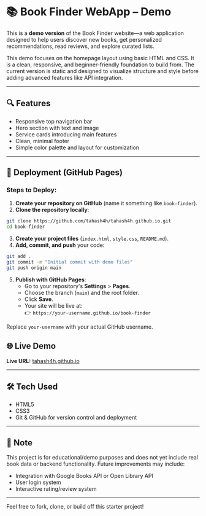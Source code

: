 # 📚 Book Finder WebApp – Demo

This is a **demo version** of the Book Finder website—a web application designed to help users discover new books, get personalized recommendations, read reviews, and explore curated lists.

This demo focuses on the homepage layout using basic HTML and CSS. It is a clean, responsive, and beginner-friendly foundation to build from. The current version is static and designed to visualize structure and style before adding advanced features like API integration.

---

## 🔍 Features

- Responsive top navigation bar
- Hero section with text and image
- Service cards introducing main features
- Clean, minimal footer
- Simple color palette and layout for customization

---

## 🚀 Deployment (GitHub Pages)

### Steps to Deploy:

1. **Create your repository on GitHub** (name it something like `book-finder`).
2. **Clone the repository locally**:

```bash
git clone https://github.com/tahash4h/tahash4h.github.io.git
cd book-finder
```

3. **Create your project files** (`index.html`, `style.css`, `README.md`).
4. **Add, commit, and push** your code:

```bash
git add .
git commit -m "Initial commit with demo files"
git push origin main
```

5. **Publish with GitHub Pages**:
   - Go to your repository's **Settings** > **Pages**.
   - Choose the branch (`main`) and the root folder.
   - Click **Save**.
   - Your site will be live at:  
     👉 `https://your-username.github.io/book-finder`

Replace `your-username` with your actual GitHub username.



## 🌐 Live Demo

**Live URL:** [tahash4h.github.io](tahash4h.github.io)  

---

## 🛠 Tech Used

- HTML5  
- CSS3  
- Git & GitHub for version control and deployment

---

## 📌 Note

This project is for educational/demo purposes and does not yet include real book data or backend functionality. Future improvements may include:
- Integration with Google Books API or Open Library API
- User login system
- Interactive rating/review system

---

Feel free to fork, clone, or build off this starter project!